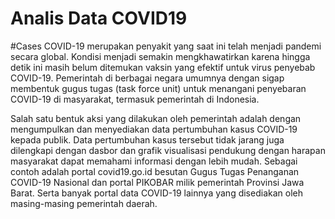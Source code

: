 # Analis Data COVID19 

#Cases
COVID-19 merupakan penyakit yang saat ini telah menjadi pandemi secara global. Kondisi menjadi semakin mengkhawatirkan karena hingga detik ini masih belum ditemukan vaksin yang efektif untuk virus penyebab COVID-19. Pemerintah di berbagai negara umumnya dengan sigap membentuk gugus tugas (task force unit) untuk menangani penyebaran COVID-19 di masyarakat, termasuk pemerintah di Indonesia.

Salah satu bentuk aksi yang dilakukan oleh pemerintah adalah dengan mengumpulkan dan menyediakan data pertumbuhan kasus COVID-19 kepada publik. Data pertumbuhan kasus tersebut tidak jarang juga dilengkapi dengan dasbor dan grafik visualisasi pendukung dengan harapan masyarakat dapat memahami informasi dengan lebih mudah. Sebagai contoh adalah portal covid19.go.id besutan Gugus Tugas Penanganan COVID-19 Nasional dan portal PIKOBAR milik pemerintah Provinsi Jawa Barat. Serta banyak portal data COVID-19 lainnya yang disediakan oleh masing-masing pemerintah daerah.

